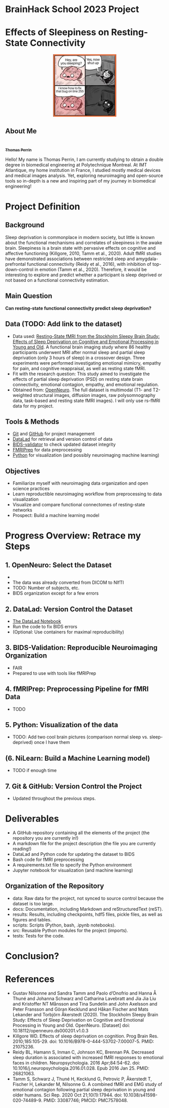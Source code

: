 # BrainHack School 2023 Project

# Effects of Sleepiness on Resting-State Connectivity

<p align="center">
<img src="images/Programming-Memes-Programmer-while-sleeping.jpg" width="200"/>
</p>
 
## About Me

<a href="https://github.com/Thomas-Pr">
   <img src="https://avatars.githubusercontent.com/u/102051242?v=4?s=100" width="100px;" alt=""/>
   <br /><sub><b>Thomas Perrin</b></sub>
</a>


Hello! My name is Thomas Perrin, I am currently studying to obtain a double degree in biomedical engineering at Polytechnique Montreal. At IMT Atlantique, my home institution in France, I studied mostly medical devices and medical images analysis. Yet, exploring neuroimaging and open-source tools so in-depth is a new and inspiring part of my journey in biomedical engineering!


# Project Definition

## Background
Sleep deprivation is commonplace in modern society, but little is known about the functional mechanisms and correlates of sleepiness in the awake brain. Sleepiness is a brain state with pervasive effects on cognitive and affective functioning (Killgore, 2010, Tamm et al., 2020). Adult fMRI studies have demonstrated associations between restricted sleep and amygdala-prefrontal functional connectivity (Reidy et al., 2016), with inhibition of top-down-control in emotion (Tamm et al., 2020). Therefore, it would be interesting to explore and predict whether a participant is sleep deprived or not based on a functional connectivity estimation.

## Main Question
**Can resting-state functional connectivity predict sleep deprivation?**

## Data (TODO: Add link to the dataset)
* Data used: [Resting-State fMRI from the Stockholm Sleepy Brain Study: Effects of Sleep Deprivation on Cognitive and Emotional Processing in Young and Old](https://openneuro.org/datasets/ds000201/versions/1.0.3). A functional brain imaging study where 86 healthy participants underwent MRI after normal sleep and partial sleep deprivation (only 3 hours of sleep) in a crossover design. Three experiments were performed investigating emotional mimicry, empathy for pain, and cognitive reappraisal, as well as resting state fMRI.
* Fit with the research question: This study aimed to investigate the effects of partial sleep deprivation (PSD) on resting state brain connectivity, emotional contagion, empathy, and emotional regulation.
* Obtained from: [OpenNeuro](https://openneuro.org/). The full dataset is multimodal (T1- and T2-weighted structural images, diffusion images, raw polysomnography data, task-based and resting state fMRI images). I will only use rs-fMRI data for my project.

## Tools & Methods
* [Git](https://git-scm.com/) and [GitHub](https://github.com/) for project management
* [DataLad](https://www.datalad.org/) for retrieval and version control of data
* [BIDS-validator](https://bids-standard.github.io/bids-validator/) to check updated dataset integrity
* [FMRIPrep](https://fmriprep.org/en/stable/) for data preprocessing
* [Python](https://www.python.org/) for visualization (and possibly neuroimaging machine learning) 

## Objectives
* Familiarize myself with neuroimaging data organization and open science
practices
* Learn reproductible neuroimaging workflow from preprocessing to data
visualization
* Visualize and compare functional connectomes of resting-state networks
* Prospect: Build a machine learning model


# Progress Overview: Retrace my Steps

## 1. OpenNeuro: Select the Dataset
* 
* The data was already converted from DICOM to NIfTI
* TODO: Number of subjects, etc.
* BIDS organization except for a few errors

## 2. DataLad: Version Control the Dataset
* [The DataLad Notebook](https://handbook.datalad.org/en/latest/)
* Run the code to fix BIDS errors
* (Optional: Use containers for maximal reproducibility)

## 3. BIDS-Validation: Reproducible Neuroimaging Organization
* FAIR
* Prepared to use with tools like fMRIPrep

## 4. fMRIPrep: Preprocessing Pipeline for fMRI Data
* TODO

## 5. Python: Visualization of the data
* TODO: Add two cool brain pictures (comparison normal sleep vs. sleep-deprived) once I have them

## (6. NiLearn: Build a Machine Learning model)
* TODO if enough time

## 7. Git & GitHub: Version Control the Project
* Updated throughout the previous steps.


# Deliverables
* A GitHub repository containing all the elements of the project (the repository you are currently in!)
* A markdown file for the project description (the file you are currently reading!)
* DataLad and Python code for updating the dataset to BIDS
* Bash code for fMRI preprocessing
* A requirements.txt file to specify the Python environment
* Jupyter notebook for visualization (and machine learning)

## Organization of the Repository
- data: Raw data for the project, not synced to source control because the dataset is too large.
- docs: Documentation, including Markdown and reStructuredText (reST).
- results: Results, including checkpoints, hdf5 files, pickle files, as well as figures and tables.
- scripts: Scripts (Python, bash, .ipynb notebooks).
- src: Reusable Python modules for the project (imports).
- tests: Tests for the code.


# Conclusion?



# References
* Gustav Nilsonne and Sandra Tamm and Paolo d’Onofrio and Hanna Å Thuné and Johanna Schwarz and Catharina Lavebratt and Jia Jia Liu and Kristoffer NT Månsson and Tina Sundelin and John Axelsson and Peter Fransson and Göran Kecklund and Håkan Fischer and Mats Lekander and Torbjörn Åkerstedt (2020). The Stockholm Sleepy Brain Study: Effects of Sleep Deprivation on Cognitive and Emotional Processing in Young and Old. OpenNeuro. [Dataset] doi: 10.18112/openneuro.ds000201.v1.0.3
* Killgore WD. Effects of sleep deprivation on cognition. Prog Brain Res. 2010;185:105-29. doi: 10.1016/B978-0-444-53702-7.00007-5. PMID: 21075236.
* Reidy BL, Hamann S, Inman C, Johnson KC, Brennan PA. Decreased sleep duration is associated with increased fMRI responses to emotional faces in children. Neuropsychologia. 2016 Apr;84:54-62. doi: 10.1016/j.neuropsychologia.2016.01.028. Epub 2016 Jan 25. PMID: 26821063.
* Tamm S, Schwarz J, Thuné H, Kecklund G, Petrovic P, Åkerstedt T, Fischer H, Lekander M, Nilsonne G. A combined fMRI and EMG study of emotional contagion following partial sleep deprivation in young and older humans. Sci Rep. 2020 Oct 21;10(1):17944. doi: 10.1038/s41598-020-74489-9. PMID: 33087746; PMCID: PMC7578048.

